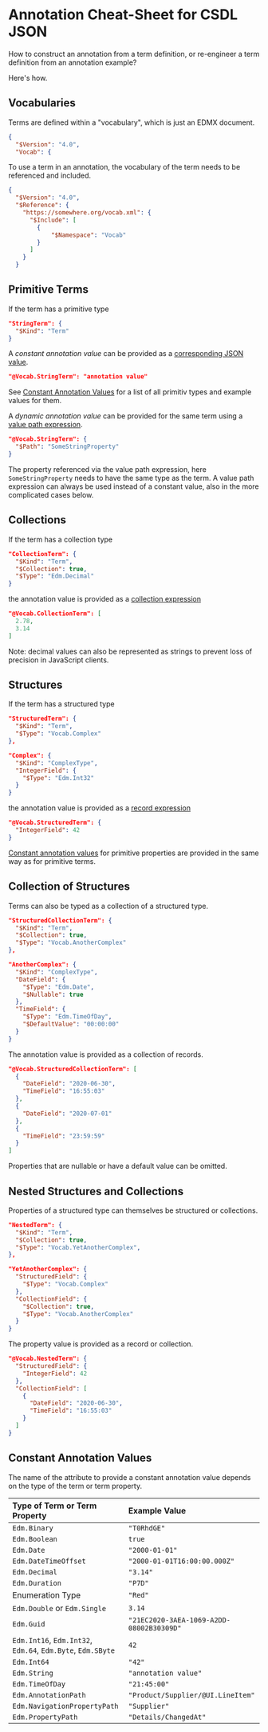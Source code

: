 # Annotation Cheat-Sheet for CSDL JSON

How to construct an annotation from a term definition, or re-engineer a term definition from an annotation example?

Here's how.

## Vocabularies

Terms are defined within a "vocabulary", which is just an EDMX document. 

```json
{
  "$Version": "4.0",
  "Vocab": {
```

To use a term in an annotation, the vocabulary of the term needs to be referenced and included.

```json
{
  "$Version": "4.0",
  "$Reference": {
    "https://somewhere.org/vocab.xml": {
      "$Include": [
        {
            "$Namespace": "Vocab"
        }
      ]
    }
  }
```

## Primitive Terms

If the term has a primitive type

```json
"StringTerm": {
  "$Kind": "Term"
}
```

A _constant annotation value_ can be provided as a [corresponding JSON value](https://docs.oasis-open.org/odata/odata-csdl-json/v4.01/odata-csdl-json-v4.01.html#sec_ConstantExpression).

```json
"@Vocab.StringTerm": "annotation value"
```

See [Constant Annotation Values](#constant-annotation-values) for a list of all primitiv types and example values for them.

A _dynamic annotation value_ can be provided for the same term using a [value path expression](https://docs.oasis-open.org/odata/odata-csdl-json/v4.01/odata-csdl-json-v4.01.html#sec_ValuePath).

```json
"@Vocab.StringTerm": {
  "$Path": "SomeStringProperty"
}
```

The property referenced via the value path expression, here `SomeStringProperty` needs to have the same type as the term. A value path expression can always be used instead of a constant value, also in the more complicated cases below.

## Collections

If the term has a collection type

```json
"CollectionTerm": {
  "$Kind": "Term",
  "$Collection": true,
  "$Type": "Edm.Decimal"
}
```

the annotation value is provided as a [collection expression](https://docs.oasis-open.org/odata/odata-csdl-json/v4.01/odata-csdl-json-v4.01.html#sec_Collection)

```json
"@Vocab.CollectionTerm": [
  2.78,
  3.14
]
```

Note: decimal values can also be represented as strings to prevent loss of precision in JavaScript clients.

## Structures

If the term has a structured type

```json
"StructuredTerm": {
  "$Kind": "Term",
  "$Type": "Vocab.Complex"
},

"Complex": {
  "$Kind": "ComplexType",
  "IntegerField": {
    "$Type": "Edm.Int32"
  }
}
```

the annotation value is provided as a [record expression](https://docs.oasis-open.org/odata/odata-csdl-json/v4.01/odata-csdl-json-v4.01.html#sec_Record)

```json
"@Vocab.StructuredTerm": {
  "IntegerField": 42
}
```

[Constant annotation values](#constant-annotation-values) for primitive properties are provided in the same way as for primitive terms.

## Collection of Structures

Terms can also be typed as a collection of a structured type.

```json
"StructuredCollectionTerm": {
  "$Kind": "Term",
  "$Collection": true,
  "$Type": "Vocab.AnotherComplex"
},

"AnotherComplex": {
  "$Kind": "ComplexType",
  "DateField": {
    "$Type": "Edm.Date",
    "$Nullable": true
  },
  "TimeField": {
    "$Type": "Edm.TimeOfDay",
    "$DefaultValue": "00:00:00"
  }
}
```

The annotation value is provided as a collection of records.

```json
"@Vocab.StructuredCollectionTerm": [
  {
    "DateField": "2020-06-30",
    "TimeField": "16:55:03"
  },
  {
    "DateField": "2020-07-01"
  },
  {
    "TimeField": "23:59:59"
  }
]
```

Properties that are nullable or have a default value can be omitted.

## Nested Structures and Collections

Properties of a structured type can themselves be structured or collections.

```json
"NestedTerm": {
  "$Kind": "Term",
  "$Collection": true,
  "$Type": "Vocab.YetAnotherComplex",
},

"YetAnotherComplex": {
  "StructuredField": {
    "$Type": "Vocab.Complex"
  },
  "CollectionField": {
    "$Collection": true,
    "$Type": "Vocab.AnotherComplex"
  }
}
```

The property value is provided as a record or collection.

```json
"@Vocab.NestedTerm": {
  "StructuredField": {
    "IntegerField": 42
  },
  "CollectionField": [
    {
      "DateField": "2020-06-30",
      "TimeField": "16:55:03"
    }
  ]
}
```

## Constant Annotation Values

The name of the attribute to provide a constant annotation value depends on the type of the term or term property.

| Type of Term or Term Property | Example Value |
|:-|:-|
| `Edm.Binary` | `"T0RhdGE"` |
| `Edm.Boolean` | `true` |
| `Edm.Date` | `"2000-01-01"` |
| `Edm.DateTimeOffset` | `"2000-01-01T16:00:00.000Z"` |
| `Edm.Decimal` | `"3.14"` |
| `Edm.Duration` | `"P7D"` |
| Enumeration Type | `"Red"` |
| `Edm.Double` or `Edm.Single` | `3.14` |
| `Edm.Guid` | `"21EC2020-3AEA-1069-A2DD-08002B30309D"` |
| `Edm.Int16`, `Edm.Int32`, `Edm.64`, `Edm.Byte`, `Edm.SByte` | `42` |
| `Edm.Int64` | `"42"` |
| `Edm.String` | `"annotation value"` |
| `Edm.TimeOfDay` | `"21:45:00"` |
| `Edm.AnnotationPath` | `"Product/Supplier/@UI.LineItem"` |
| `Edm.NavigationPropertyPath` | `"Supplier"` |
| `Edm.PropertyPath` | `"Details/ChangedAt"` |
